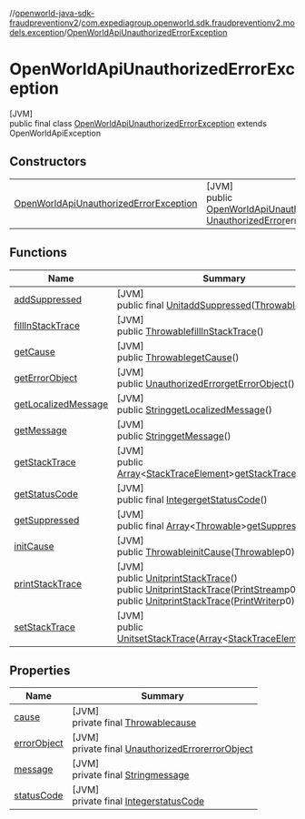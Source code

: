 //[openworld-java-sdk-fraudpreventionv2](../../../index.md)/[com.expediagroup.openworld.sdk.fraudpreventionv2.models.exception](../index.md)/[OpenWorldApiUnauthorizedErrorException](index.md)

# OpenWorldApiUnauthorizedErrorException

[JVM]\
public final class [OpenWorldApiUnauthorizedErrorException](index.md) extends OpenWorldApiException

## Constructors

| | |
|---|---|
| [OpenWorldApiUnauthorizedErrorException](-open-world-api-unauthorized-error-exception.md) | [JVM]<br>public [OpenWorldApiUnauthorizedErrorException](index.md)[OpenWorldApiUnauthorizedErrorException](-open-world-api-unauthorized-error-exception.md)([Integer](https://docs.oracle.com/javase/8/docs/api/java/lang/Integer.html)code, [UnauthorizedError](../../com.expediagroup.openworld.sdk.fraudpreventionv2.models/-unauthorized-error/index.md)errorObject) |

## Functions

| Name | Summary |
|---|---|
| [addSuppressed](../-property-constraint-violation-exception/index.md#282858770%2FFunctions%2F-1883119931) | [JVM]<br>public final [Unit](https://kotlinlang.org/api/latest/jvm/stdlib/kotlin/-unit/index.html)[addSuppressed](../-property-constraint-violation-exception/index.md#282858770%2FFunctions%2F-1883119931)([Throwable](https://docs.oracle.com/javase/8/docs/api/java/lang/Throwable.html)p0) |
| [fillInStackTrace](../-property-constraint-violation-exception/index.md#-1102069925%2FFunctions%2F-1883119931) | [JVM]<br>public [Throwable](https://docs.oracle.com/javase/8/docs/api/java/lang/Throwable.html)[fillInStackTrace](../-property-constraint-violation-exception/index.md#-1102069925%2FFunctions%2F-1883119931)() |
| [getCause](../-property-constraint-violation-exception/index.md#-1113108691%2FFunctions%2F-1883119931) | [JVM]<br>public [Throwable](https://docs.oracle.com/javase/8/docs/api/java/lang/Throwable.html)[getCause](../-property-constraint-violation-exception/index.md#-1113108691%2FFunctions%2F-1883119931)() |
| [getErrorObject](get-error-object.md) | [JVM]<br>public [UnauthorizedError](../../com.expediagroup.openworld.sdk.fraudpreventionv2.models/-unauthorized-error/index.md)[getErrorObject](get-error-object.md)() |
| [getLocalizedMessage](../-property-constraint-violation-exception/index.md#1043865560%2FFunctions%2F-1883119931) | [JVM]<br>public [String](https://docs.oracle.com/javase/8/docs/api/java/lang/String.html)[getLocalizedMessage](../-property-constraint-violation-exception/index.md#1043865560%2FFunctions%2F-1883119931)() |
| [getMessage](../-property-constraint-violation-exception/index.md#-1280448753%2FFunctions%2F-1883119931) | [JVM]<br>public [String](https://docs.oracle.com/javase/8/docs/api/java/lang/String.html)[getMessage](../-property-constraint-violation-exception/index.md#-1280448753%2FFunctions%2F-1883119931)() |
| [getStackTrace](../-property-constraint-violation-exception/index.md#2050903719%2FFunctions%2F-1883119931) | [JVM]<br>public [Array](https://kotlinlang.org/api/latest/jvm/stdlib/kotlin/-array/index.html)&lt;[StackTraceElement](https://docs.oracle.com/javase/8/docs/api/java/lang/StackTraceElement.html)&gt;[getStackTrace](../-property-constraint-violation-exception/index.md#2050903719%2FFunctions%2F-1883119931)() |
| [getStatusCode](../-open-world-service-default-error-exception/index.md#-346884137%2FFunctions%2F-1883119931) | [JVM]<br>public final [Integer](https://docs.oracle.com/javase/8/docs/api/java/lang/Integer.html)[getStatusCode](../-open-world-service-default-error-exception/index.md#-346884137%2FFunctions%2F-1883119931)() |
| [getSuppressed](../-property-constraint-violation-exception/index.md#672492560%2FFunctions%2F-1883119931) | [JVM]<br>public final [Array](https://kotlinlang.org/api/latest/jvm/stdlib/kotlin/-array/index.html)&lt;[Throwable](https://docs.oracle.com/javase/8/docs/api/java/lang/Throwable.html)&gt;[getSuppressed](../-property-constraint-violation-exception/index.md#672492560%2FFunctions%2F-1883119931)() |
| [initCause](../-property-constraint-violation-exception/index.md#-418225042%2FFunctions%2F-1883119931) | [JVM]<br>public [Throwable](https://docs.oracle.com/javase/8/docs/api/java/lang/Throwable.html)[initCause](../-property-constraint-violation-exception/index.md#-418225042%2FFunctions%2F-1883119931)([Throwable](https://docs.oracle.com/javase/8/docs/api/java/lang/Throwable.html)p0) |
| [printStackTrace](../-property-constraint-violation-exception/index.md#-1769529168%2FFunctions%2F-1883119931) | [JVM]<br>public [Unit](https://kotlinlang.org/api/latest/jvm/stdlib/kotlin/-unit/index.html)[printStackTrace](../-property-constraint-violation-exception/index.md#-1769529168%2FFunctions%2F-1883119931)()<br>public [Unit](https://kotlinlang.org/api/latest/jvm/stdlib/kotlin/-unit/index.html)[printStackTrace](../-property-constraint-violation-exception/index.md#1841853697%2FFunctions%2F-1883119931)([PrintStream](https://docs.oracle.com/javase/8/docs/api/java/io/PrintStream.html)p0)<br>public [Unit](https://kotlinlang.org/api/latest/jvm/stdlib/kotlin/-unit/index.html)[printStackTrace](../-property-constraint-violation-exception/index.md#1175535278%2FFunctions%2F-1883119931)([PrintWriter](https://docs.oracle.com/javase/8/docs/api/java/io/PrintWriter.html)p0) |
| [setStackTrace](../-property-constraint-violation-exception/index.md#2135801318%2FFunctions%2F-1883119931) | [JVM]<br>public [Unit](https://kotlinlang.org/api/latest/jvm/stdlib/kotlin/-unit/index.html)[setStackTrace](../-property-constraint-violation-exception/index.md#2135801318%2FFunctions%2F-1883119931)([Array](https://kotlinlang.org/api/latest/jvm/stdlib/kotlin/-array/index.html)&lt;[StackTraceElement](https://docs.oracle.com/javase/8/docs/api/java/lang/StackTraceElement.html)&gt;p0) |

## Properties

| Name | Summary |
|---|---|
| [cause](../-property-constraint-violation-exception/index.md#-654012527%2FProperties%2F-1883119931) | [JVM]<br>private final [Throwable](https://docs.oracle.com/javase/8/docs/api/java/lang/Throwable.html)[cause](../-property-constraint-violation-exception/index.md#-654012527%2FProperties%2F-1883119931) |
| [errorObject](index.md#-1934728926%2FProperties%2F-1883119931) | [JVM]<br>private final [UnauthorizedError](../../com.expediagroup.openworld.sdk.fraudpreventionv2.models/-unauthorized-error/index.md)[errorObject](index.md#-1934728926%2FProperties%2F-1883119931) |
| [message](../-property-constraint-violation-exception/index.md#1824300659%2FProperties%2F-1883119931) | [JVM]<br>private final [String](https://docs.oracle.com/javase/8/docs/api/java/lang/String.html)[message](../-property-constraint-violation-exception/index.md#1824300659%2FProperties%2F-1883119931) |
| [statusCode](../-open-world-service-default-error-exception/index.md#124612239%2FProperties%2F-1883119931) | [JVM]<br>private final [Integer](https://docs.oracle.com/javase/8/docs/api/java/lang/Integer.html)[statusCode](../-open-world-service-default-error-exception/index.md#124612239%2FProperties%2F-1883119931) |
